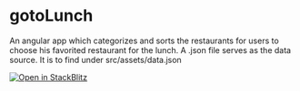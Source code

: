 # gotoLunch
 An angular app which categorizes and sorts the restaurants for users to choose his favorited restaurant for the lunch.
 A .json file serves as the data source. It is to find under src/assets/data.json

[![Open in StackBlitz](https://developer.stackblitz.com/img/open_in_stackblitz.svg)](https://stackblitz.com/github/jabinich/gotoLunch)
